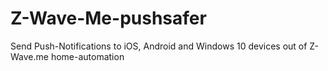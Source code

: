 # Z-Wave-Me-pushsafer
Send Push-Notifications to iOS, Android and Windows 10 devices out of Z-Wave.me home-automation
